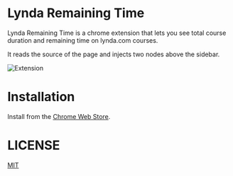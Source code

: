 # Lynda Remaining Time

Lynda Remaining Time is a chrome extension that lets you see total course duration and remaining time on lynda.com courses.

It reads the source of the page and injects two nodes above the sidebar.

![Extension](https://user-images.githubusercontent.com/10602289/59970989-7cc1cf80-9541-11e9-8e5f-8cbdce6532c3.jpeg)



# Installation 

Install from the [Chrome Web Store](https://chrome.google.com/webstore/detail/lynda-remaining-time/cpbkogelkkolljigdjnkengngbnknadn).

# LICENSE
[MIT](https://github.com/eralpsahin/lynda-remaining-time/blob/master/LICENSE)